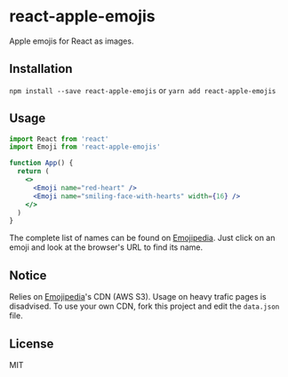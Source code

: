 # react-apple-emojis

Apple emojis for React as images.

## Installation

`npm install --save react-apple-emojis` or `yarn add react-apple-emojis`

## Usage

```jsx
import React from 'react'
import Emoji from 'react-apple-emojis'

function App() {
  return (
    <>
      <Emoji name="red-heart" />
      <Emoji name="smiling-face-with-hearts" width={16} />
    </>
  )
}
```

The complete list of names can be found on [Emojipedia](https://emojipedia.org/apple/). Just click on an emoji and look at the browser's URL to find its name.

## Notice

Relies on [Emojipedia](https://emojipedia.org)'s CDN (AWS S3). Usage on heavy trafic pages is disadvised. To use your own CDN, fork this project and edit the `data.json` file.

## License

MIT

